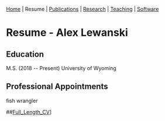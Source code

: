 [Home](https://alexlewanski.github.io/testweb) | Resume | [Publications](../publications/pubs.html) | [Research](../research/rs.html) | [Teaching](../teaching/teaching.html) | [Software](../software/software.html)

# Resume - Alex Lewanski

## Education
M.S. (2018 -- Present) University of Wyoming

## Professional Appointments
fish wrangler

##[Full_Length_CV](cv.pdf)]
